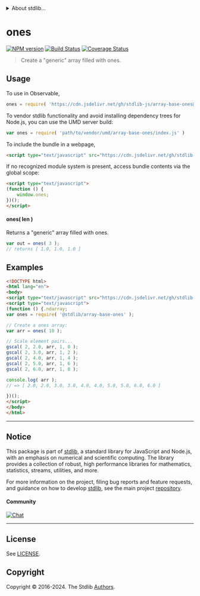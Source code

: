 <!--

@license Apache-2.0

Copyright (c) 2021 The Stdlib Authors.

Licensed under the Apache License, Version 2.0 (the "License");
you may not use this file except in compliance with the License.
You may obtain a copy of the License at

   http://www.apache.org/licenses/LICENSE-2.0

Unless required by applicable law or agreed to in writing, software
distributed under the License is distributed on an "AS IS" BASIS,
WITHOUT WARRANTIES OR CONDITIONS OF ANY KIND, either express or implied.
See the License for the specific language governing permissions and
limitations under the License.

-->


<details>
  <summary>
    About stdlib...
  </summary>
  <p>We believe in a future in which the web is a preferred environment for numerical computation. To help realize this future, we've built stdlib. stdlib is a standard library, with an emphasis on numerical and scientific computation, written in JavaScript (and C) for execution in browsers and in Node.js.</p>
  <p>The library is fully decomposable, being architected in such a way that you can swap out and mix and match APIs and functionality to cater to your exact preferences and use cases.</p>
  <p>When you use stdlib, you can be absolutely certain that you are using the most thorough, rigorous, well-written, studied, documented, tested, measured, and high-quality code out there.</p>
  <p>To join us in bringing numerical computing to the web, get started by checking us out on <a href="https://github.com/stdlib-js/stdlib">GitHub</a>, and please consider <a href="https://opencollective.com/stdlib">financially supporting stdlib</a>. We greatly appreciate your continued support!</p>
</details>

# ones

[![NPM version][npm-image]][npm-url] [![Build Status][test-image]][test-url] [![Coverage Status][coverage-image]][coverage-url] <!-- [![dependencies][dependencies-image]][dependencies-url] -->

> Create a "generic" array filled with ones.

<!-- Section to include introductory text. Make sure to keep an empty line after the intro `section` element and another before the `/section` close. -->

<section class="intro">

</section>

<!-- /.intro -->

<!-- Package usage documentation. -->



<section class="usage">

## Usage

To use in Observable,

```javascript
ones = require( 'https://cdn.jsdelivr.net/gh/stdlib-js/array-base-ones@umd/browser.js' )
```

To vendor stdlib functionality and avoid installing dependency trees for Node.js, you can use the UMD server build:

```javascript
var ones = require( 'path/to/vendor/umd/array-base-ones/index.js' )
```

To include the bundle in a webpage,

```html
<script type="text/javascript" src="https://cdn.jsdelivr.net/gh/stdlib-js/array-base-ones@umd/browser.js"></script>
```

If no recognized module system is present, access bundle contents via the global scope:

```html
<script type="text/javascript">
(function () {
    window.ones;
})();
</script>
```

#### ones( len )

Returns a "generic" array filled with ones.

```javascript
var out = ones( 3 );
// returns [ 1.0, 1.0, 1.0 ]
```

</section>

<!-- /.usage -->

<!-- Package usage notes. Make sure to keep an empty line after the `section` element and another before the `/section` close. -->

<section class="notes">

</section>

<!-- /.notes -->

<!-- Package usage examples. -->

<section class="examples">

## Examples

<!-- eslint no-undef: "error" -->

```html
<!DOCTYPE html>
<html lang="en">
<body>
<script type="text/javascript" src="https://cdn.jsdelivr.net/gh/stdlib-js/blas-base-gscal@umd/browser.js"></script>
<script type="text/javascript">
(function () {.ndarray;
var ones = require( '@stdlib/array-base-ones' );

// Create a ones array:
var arr = ones( 10 );

// Scale element pairs...
gscal( 2, 2.0, arr, 1, 0 );
gscal( 2, 3.0, arr, 1, 2 );
gscal( 2, 4.0, arr, 1, 4 );
gscal( 2, 5.0, arr, 1, 6 );
gscal( 2, 6.0, arr, 1, 8 );

console.log( arr );
// => [ 2.0, 2.0, 3.0, 3.0, 4.0, 4.0, 5.0, 5.0, 6.0, 6.0 ]

})();
</script>
</body>
</html>
```

</section>

<!-- /.examples -->

<!-- Section to include cited references. If references are included, add a horizontal rule *before* the section. Make sure to keep an empty line after the `section` element and another before the `/section` close. -->

<section class="references">

</section>

<!-- /.references -->

<!-- Section for related `stdlib` packages. Do not manually edit this section, as it is automatically populated. -->

<section class="related">

</section>

<!-- /.related -->

<!-- Section for all links. Make sure to keep an empty line after the `section` element and another before the `/section` close. -->


<section class="main-repo" >

* * *

## Notice

This package is part of [stdlib][stdlib], a standard library for JavaScript and Node.js, with an emphasis on numerical and scientific computing. The library provides a collection of robust, high performance libraries for mathematics, statistics, streams, utilities, and more.

For more information on the project, filing bug reports and feature requests, and guidance on how to develop [stdlib][stdlib], see the main project [repository][stdlib].

#### Community

[![Chat][chat-image]][chat-url]

---

## License

See [LICENSE][stdlib-license].


## Copyright

Copyright &copy; 2016-2024. The Stdlib [Authors][stdlib-authors].

</section>

<!-- /.stdlib -->

<!-- Section for all links. Make sure to keep an empty line after the `section` element and another before the `/section` close. -->

<section class="links">

[npm-image]: http://img.shields.io/npm/v/@stdlib/array-base-ones.svg
[npm-url]: https://npmjs.org/package/@stdlib/array-base-ones

[test-image]: https://github.com/stdlib-js/array-base-ones/actions/workflows/test.yml/badge.svg?branch=main
[test-url]: https://github.com/stdlib-js/array-base-ones/actions/workflows/test.yml?query=branch:main

[coverage-image]: https://img.shields.io/codecov/c/github/stdlib-js/array-base-ones/main.svg
[coverage-url]: https://codecov.io/github/stdlib-js/array-base-ones?branch=main

<!--

[dependencies-image]: https://img.shields.io/david/stdlib-js/array-base-ones.svg
[dependencies-url]: https://david-dm.org/stdlib-js/array-base-ones/main

-->

[chat-image]: https://img.shields.io/gitter/room/stdlib-js/stdlib.svg
[chat-url]: https://app.gitter.im/#/room/#stdlib-js_stdlib:gitter.im

[stdlib]: https://github.com/stdlib-js/stdlib

[stdlib-authors]: https://github.com/stdlib-js/stdlib/graphs/contributors

[umd]: https://github.com/umdjs/umd
[es-module]: https://developer.mozilla.org/en-US/docs/Web/JavaScript/Guide/Modules

[deno-url]: https://github.com/stdlib-js/array-base-ones/tree/deno
[umd-url]: https://github.com/stdlib-js/array-base-ones/tree/umd
[esm-url]: https://github.com/stdlib-js/array-base-ones/tree/esm
[branches-url]: https://github.com/stdlib-js/array-base-ones/blob/main/branches.md

[stdlib-license]: https://raw.githubusercontent.com/stdlib-js/array-base-ones/main/LICENSE

</section>

<!-- /.links -->
